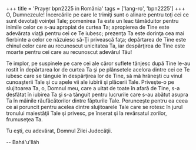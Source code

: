 +++
title = 'Prayer bpn2225 in România'
tags = ['lang-ro', 'bpn2225']
+++
O, Dumnezeule! Încercările pe care le trimiţi sunt o alinare pentru toţi cei ce sunt devotaţi voinţei Tale; pomenirea Ta este un leac tămăduitor pentru inimile celor ce s-au apropiat de curtea Ta; apropierea de Tine este adevărata viaţă pentru cei ce Te iubesc; prezenţa Ta este dorinţa cea mai fierbinte a celor ce năzuiesc să-Ţi privească faţa; depărtarea de Tine este chinul celor care au recunoscut unicitatea Ta, iar despărţirea de Tine este moarte pentru cei care au recunoscut adevărul Tău!

Te implor, pe suspinele pe care cei ale căror suflete tânjesc după Tine le-au rostit în depărtarea lor de curtea Ta şi pe plânsetele acelora dintre cei ce Te iubesc care se tânguie în despărţirea lor de Tine, să mă hrăneşti cu vinul cunoaşterii Tale şi cu apele vii ale iubirii şi plăcerii Tale. Priveşte-o pe slujitoarea Ta, o, Domnul meu, care a uitat de toate în afară de Tine, s-a desfătat în iubirea Ta şi s-a tânguit pentru lucrurile care s-au abătut asupra Ta în mâinile răufăcătorilor dintre făpturile Tale. Porunceşte pentru ea ceea ce ai poruncit pentru acelea dintre slujitoarele Tale care se rotesc în jurul tronului maiestăţii Tale şi privesc, pe înserat şi la revărsatul zorilor, frumuseţea Ta.

Tu eşti, cu adevărat, Domnul Zilei Judecăţii.

-- Bahá'u'lláh
